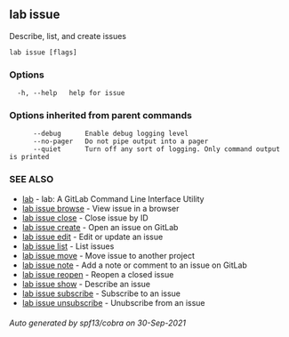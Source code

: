 ## lab issue

Describe, list, and create issues

```
lab issue [flags]
```

### Options

```
  -h, --help   help for issue
```

### Options inherited from parent commands

```
      --debug      Enable debug logging level
      --no-pager   Do not pipe output into a pager
      --quiet      Turn off any sort of logging. Only command output is printed
```

### SEE ALSO

* [lab](index.md)	 - lab: A GitLab Command Line Interface Utility
* [lab issue browse](lab_issue_browse.md)	 - View issue in a browser
* [lab issue close](lab_issue_close.md)	 - Close issue by ID
* [lab issue create](lab_issue_create.md)	 - Open an issue on GitLab
* [lab issue edit](lab_issue_edit.md)	 - Edit or update an issue
* [lab issue list](lab_issue_list.md)	 - List issues
* [lab issue move](lab_issue_move.md)	 - Move issue to another project
* [lab issue note](lab_issue_note.md)	 - Add a note or comment to an issue on GitLab
* [lab issue reopen](lab_issue_reopen.md)	 - Reopen a closed issue
* [lab issue show](lab_issue_show.md)	 - Describe an issue
* [lab issue subscribe](lab_issue_subscribe.md)	 - Subscribe to an issue
* [lab issue unsubscribe](lab_issue_unsubscribe.md)	 - Unubscribe from an issue

###### Auto generated by spf13/cobra on 30-Sep-2021

